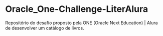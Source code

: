 # Oracle_One-Challenge-LiterAlura
Repositório do desafio proposto pela ONE (Oracle Next Education) | Alura de desenvolver um catálogo de livros.
